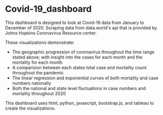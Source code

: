 # Covid-19_dashboard

This dashboard is designed to look at Covid-19 data from January to December of 2020. Scraping data from data.world's api that is provided by Johns Hopkins Coronavirus Resource center. 

These visualizations demonstrate:
* The geographic progression of coronavirus throughout the time range stated above; with insight into the cases for each month and the mortality for each month
* A comparision between each states total case and mortality count throughout the pandemic
* The linear regression and exponential curves of both mortality and case numbers nationally
* Both the national and state level fluctuations in case numbers and mortality throughout 2020 


This dashboard uses html, python, javascript, bootstrap.js, and tableau to create the visualizations. 
